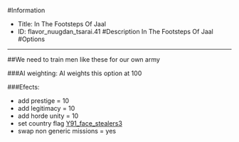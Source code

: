 #Information
 - Title: In The Footsteps Of Jaal
 - ID: flavor_nuugdan_tsarai.41
#Description
In The Footsteps Of Jaal
#Options

___
##We need to train men like these for our own army

###AI weighting:
AI weights this option at 100


###Efects:<ul><li>add prestige = 10</li><li>add legitimacy = 10</li><li>add horde unity = 10</li><li>set country flag [Y91_face_stealers3](../flags/y91_face_stealers3.md)</li><li>swap non generic missions = yes</li></ul>
